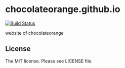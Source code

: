# chocolateorange.github.io

[![Build Status](https://travis-ci.org/chocolateorange/chocolateorange.github.io.svg?branch=master)](https://travis-ci.org/chocolateorange/chocolateorange.github.io)

website of chocolateorange

## License

The MIT license. Please see LICENSE file.
